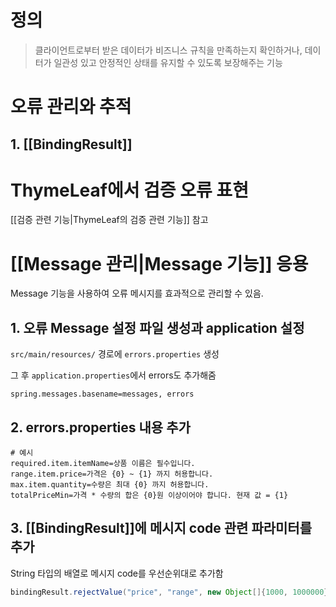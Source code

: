 # 정의

>클라이언트로부터 받은 데이터가 비즈니스 규칙을 만족하는지 확인하거나, 데이터가 일관성 있고 안정적인 상태를 유지할 수 있도록 보장해주는 기능

# 오류 관리와 추적

## 1. [[BindingResult]]

# ThymeLeaf에서 검증 오류 표현

[[검증 관련 기능|ThymeLeaf의 검증 관련 기능]] 참고

# [[Message 관리|Message 기능]] 응용

Message 기능을 사용하여 오류 메시지를 효과적으로 관리할 수 있음.

## 1. 오류 Message 설정 파일 생성과 application 설정

 `src/main/resources/` 경로에 `errors.properties` 생성
 
 그 후 `application.properties`에서 errors도 추가해줌
```properties
spring.messages.basename=messages, errors
```

## 2. errors.properties 내용 추가
```properties
# 예시
required.item.itemName=상품 이름은 필수입니다.
range.item.price=가격은 {0} ~ {1} 까지 허용합니다.
max.item.quantity=수량은 최대 {0} 까지 허용합니다.
totalPriceMin=가격 * 수량의 합은 {0}원 이상이어야 합니다. 현재 값 = {1}
```
## 3. [[BindingResult]]에 메시지 code 관련 파라미터를 추가

String 타입의 배열로  메시지 code를 우선순위대로 추가함
```java
bindingResult.rejectValue("price", "range", new Object[]{1000, 1000000}, null)
```

